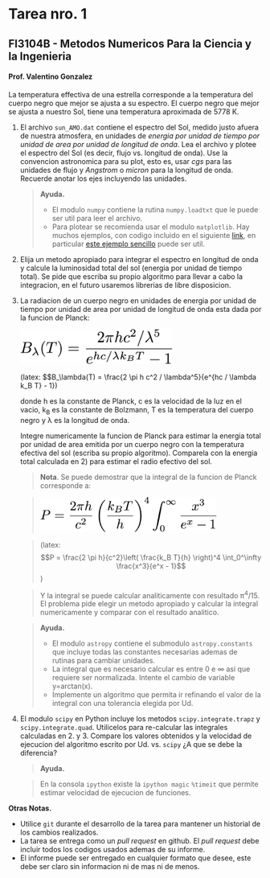 # Tarea nro. 1
## FI3104B - Metodos Numericos Para la Ciencia y la Ingenieria
#### Prof. Valentino Gonzalez

La temperatura effectiva de una estrella corresponde a la temperatura del cuerpo negro que mejor se ajusta a su espectro. El cuerpo negro que mejor se ajusta a nuestro Sol, tiene una temperatura aproximada de 5778 K.

1. El archivo `sun_AMO.dat` contiene el espectro del Sol, medido justo afuera de nuestra atmosfera, en unidades de *energia por unidad de tiempo por unidad de area por unidad de longitud de onda*. Lea el archivo y plotee el espectro del Sol (es decir, flujo vs. longitud de onda). Use la convencion astronomica para su plot, esto es, usar *cgs* para las unidades de flujo y *Angstrom* o *micron* para la longitud de onda. Recuerde anotar los ejes incluyendo las unidades.

	> __Ayuda.__
	>- El modulo `numpy` contiene la rutina `numpy.loadtxt` que le puede ser util para leer el archivo.
	>- Para plotear se recomienda usar el modulo `matplotlib`. Hay muchos ejemplos, con codigo incluido en el siguiente [link](http://matplotlib.org/gallery.html), en particular [este ejemplo sencillo](http://matplotlib.org/examples/pylab_examples/simple_plot.html) puede ser util.

2. Elija un metodo apropiado para integrar el espectro en longitud de onda y calcule la luminosidad total del sol (energia por unidad de tiempo total). Se pide que escriba su propio algoritmo para llevar a cabo la integracion, en el futuro usaremos librerias de libre disposicion.

3. La radiacion de un cuerpo negro en unidades de energia por unidad de tiempo por unidad de area por unidad de longitud de onda esta dada por la funcion de Planck:

	<img src='eqs/planck.png' alt='Plank' height='70'>

	(latex: $$B_\lambda(T) = \frac{2 \pi h c^2 / \lambda^5}{e^{hc / \lambda k_B T} - 1})

	donde h es la constante de Planck, c es la velocidad de la luz en el vacio, k<sub>B</sub> es la constante de Bolzmann, T es la temperatura del cuerpo negro y &lambda; es la longitud de onda.

	Integre numericamente la funcion de Planck para estimar la energia total por unidad de area emitida por un cuerpo negro con la temperatura efectiva del sol (escriba su propio algoritmo). Comparela con la energia total calculada en 2) para estimar el radio efectivo del sol.

	>__Nota__. Se puede demostrar que la integral de la funcion de Planck corresponde a:

	><img src='eqs/planck_integrated.png' alt='Plank Integrated' height='70'>

	>(latex: $$P = \frac{2 \pi h}{c^2}\left( \frac{k_B T}{h} \right)^4 \int_0^\infty \frac{x^3}{e^x - 1}$$)

	>Y la integral se puede calcular analiticamente con resultado &pi;<sup>4</sup>/15. El problema pide elegir un metodo apropiado y calcular la integral numericamente y comparar con el resultado analitico.

	>__Ayuda.__
	>- El modulo `astropy` contiene el submodulo `astropy.constants` que incluye todas las constantes necesarias ademas de rutinas para cambiar unidades.
	>- La integral que es necesario calcular es entre 0 e &infin; asi que requiere ser normalizada. Intente el cambio de variable y=arctan(x).
	>- Implemente un algoritmo que permita ir refinando el valor de la integral con una tolerancia elegida por Ud.

4. El modulo `scipy` en Python incluye los metodos `scipy.integrate.trapz` y `scipy.integrate.quad`. Utilicelos para re-calcular las integrales calculadas en 2. y 3. Compare los valores obtenidos y la velocidad de ejecucion del algoritmo escrito por Ud. vs. `scipy` ¿A que se debe la diferencia?

	>__Ayuda.__

	>En la consola `ipython` existe la `ipython magic` `%timeit` que permite estimar velocidad de ejecucion de funciones.


__Otras Notas.__
- Utilice `git` durante el desarrollo de la tarea para mantener un historial de los cambios realizados.
- La tarea se entrega como un *pull request* en github. El *pull request* debe incluir todos los codigos usados ademas de su informe.
- El informe puede ser entregado en cualquier formato que desee, este debe ser claro sin informacion ni de mas ni de menos.
